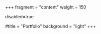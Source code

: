 +++ 
fragment = "content" 
weight = 150

disabled=true

#title = "Portfolio" 
background = "light" 
+++

